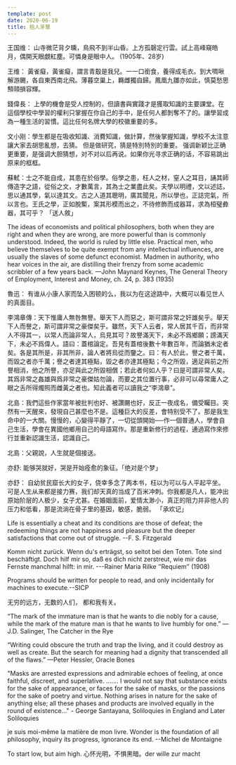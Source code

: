 ```yaml
---
template: post
date: 2020-06-19
title: 拾人牙慧
---
```


王国维： 山寺微茫背夕曛，鳥飛不到半山昏。上方孤磬定行雲。試上高峰窺皓月，偶開天眼覷紅塵。可憐身是眼中人。 (1905年、28岁)

王维： 黃雀癡，黃雀癡，謂言青鷇是我兒。一一口銜食，養得成毛衣。到大啁啾解游颺，各自東西南北飛。薄暮空巢上，羇雌獨自歸。鳳凰九雛亦如此，慎莫愁思顦顇損容輝。

錢偉長： 上學的機會是受人控制的，但讀書與實踐才是獲取知識的主要課堂。在這個學校中學習的權利只掌握在你自己的手中，是任何人都剝奪不了的。讓學習成為一種生活的習慣。這比任何名牌大學的校徽重要的多。

文小刚：學生都是在吸收知識、消費知識，做計算，然後掌握知識，學校不太注意讓大家去胡思亂想，去猜。 但是做研究，猜是特別特別的重要。 强调新颖比正确更重要，是强调大胆猜想，对不对以后再说。如果你光寻求正确的话，不容易跳出原来的框框。

蘇軾：士之不能自成，其患在於俗學。俗學之患，枉人之材，窒人之耳目，誦其師傳造字之語，從俗之文，才數萬言，其為士之業盡此矣。夫學以明禮，文以述誌，思以通其學，氣以達其文。古之人道其聰明，廣其聞見，所以學也，正誌完氣，所以言也。王氏之學，正如脫槧，案其形模而出之，不待修飾而成器耳，求為桓璧彜器，其可乎？ 「送人敘」

The ideas of economists and political philosophers, both when they are right and when they are wrong, are more powerful than is commonly understood. Indeed, the world is ruled by little else. Practical men, who believe themselves to be quite exempt from any intellectual influences, are usually the slaves of some defunct economist. Madmen in authority, who hear voices in the air, are distilling their frenzy from some academic scribbler of a few years back. —John Maynard Keynes, The General Theory of Employment, Interest and Money, ch. 24, p. 383 (1935)

魯迅： 有谁从小康人家而坠入困顿的么，我以为在这途路中，大概可以看见世人的真面目。

李鴻章傳：天下惟庸人無咎無譽。舉天下人而惡之，斯可謂非常之奸雄矣乎。舉天下人而譽之，斯可謂非常之豪傑矣乎。雖然，天下人云者，常人居其千百，而非常人不得其一，以常人而論非常人，烏見其可？故譽滿天下，未必不爲鄉願；謗滿天下，未必不爲偉人。語曰：蓋棺論定。吾見有蓋棺後數十年數百年，而論猶未定者矣。各是其所是，非其所非，論人者將烏從而鑒之。曰：有人於此，譽之者千萬，而毀之者亦千萬；譽之者達其極點，毀之者亦達其極點；今之所毀，適足與前之所譽相消，他之所譽，亦足與此之所毀相償；若此者何如人乎？曰是可謂非常人矣。其爲非常之姦雄與爲非常之豪傑姑勿論，而要之其位置行事，必非可以尋常庸人之眼之舌所得燭照而雌黃之者也。知此義者可以讀我之“李鴻章”。

北島：我們這些作家當年被批判也好、被讚颺也好，反正一夜成名，備受矚目。突然有一天醒來，發現自己甚麼也不是。這種巨大的反差，會特别受不了。那是我生命中的一大關。慢慢的，心變得平靜了，一切從頭開始──作一個普通人，學會自己生活，學會在異國他鄉用自己的母語寫作。那是重新修行的過程，通過寫作來修行並重新認識生活，認識自己。

北島：父親說，人生就是個接送。

亦舒: 能够哭就好，哭是开始痊愈的象征。「绝对是个梦」 

亦舒： 自幼贫民窟长大的女子，侥幸多念了两本书，枉以为可以与人平起平坐。可是人生从来都是接力赛，我们却天真的当成了百米冲刺。你我都是凡人，能冲出原始阶层的人极少，女子尤甚。在婚姻面前，爱情太渺小，真正的阻力并非他人的压力和低看，那是流淌在骨子里的基因，敏感，脆弱。 「承欢记」

Life is essentially a cheat and its conditions are those of defeat; the redeeming things are not happiness and pleasure but the deeper satisfactions that come out of struggle. --F. S. Fitzgerald

Komm nicht zurück. Wenn du's erträgst, so seitot bei den Toten. Tote sind beschäftigt. Doch hilf mir so, daß es dich nicht zerstreut, wie mir das Fernste manchmal hilft: in mir. ---Rainer Maria Rilke ‘’Requiem‘’ (1908)

Programs should be written for people to read, and only incidentally for machines to execute.--SICP

无穷的远方，无数的人们， 都和我有关。

“The mark of the immature man is that he wants to die nobly for a cause, while the mark of the mature man is that he wants to live humbly for one.” ― J.D. Salinger, The Catcher in the Rye

“Writing could obscure the truth and trap the living, and it could destroy as well as create. But the search for meaning had a dignity that transcended all of the flaws.” —Peter Hessler, Oracle Bones

"Masks are arrested expressions and admirable echoes of feeling, at once faithful, discreet, and superlative. ....... I would not say that substance exists for the sake of appearance, or faces for the sake of masks, or the passions for the sake of poetry and virtue. Nothing arises in nature for the sake of anything else; all these phases and products are involved equally in the round of existence..." - George Santayana, Soliloquies in England and Later Soliloquies

je suis moi-même la matière de mon livre. Wonder is the foundation of all philosophy, inquiry its progress, ignorance its end. --Michel de Montaigne


To start low, but aim high.
心怀光明，不惧黑暗。der wille zur macht

